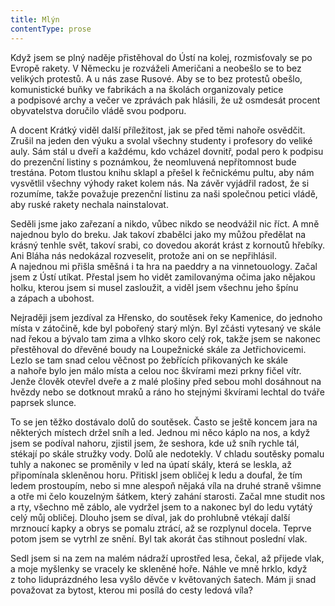 ```yaml
---
title: Mlýn
contentType: prose
---
```


Když jsem se plný naděje přistěhoval do Ústí na kolej, rozmisťovaly se po Evropě rakety. V Německu je rozváželi Američani a neobešlo se to bez velikých protestů. A u nás zase Rusové. Aby se to bez protestů obešlo, komunistické buňky ve fabrikách a na školách organizovaly petice a podpisové archy a večer ve zprávách pak hlásili, že už osmdesát procent obyvatelstva doručilo vládě svou podporu.

A docent Krátký viděl další příležitost, jak se před těmi nahoře osvědčit. Zrušil na jeden den výuku a svolal všechny studenty i profesory do veliké auly. Sám stál u dveří a každému, kdo vcházel dovnitř, podal pero k podpisu do prezenční listiny s poznámkou, že neomluvená nepřítomnost bude trestána. Potom tlustou knihu sklapl a přešel k řečnickému pultu, aby nám vysvětlil všechny výhody raket kolem nás. Na závěr vyjádřil radost, že si rozumíme, takže považuje prezenční listinu za naši společnou petici vládě, aby ruské rakety nechala nainstalovat.

Seděli jsme jako zařezaní a nikdo, vůbec nikdo se neodvážil nic říct. A mně najednou bylo do breku. Jak takoví zbabělci jako my můžou předělat na krásný tenhle svět, takoví srabi, co dovedou akorát krást z kornoutů hřebíky. Ani Bláha nás nedokázal rozveselit, protože ani on se nepřihlásil. A najednou mi přišla směšná i ta hra na paeddry a na vinnetouology. Začal jsem z Ústí utíkat. Přestal jsem ho vidět zamilovanýma očima jako nějakou holku, kterou jsem si musel zasloužit, a viděl jsem všechnu jeho špínu a zápach a ubohost.

Nejraději jsem jezdíval za Hřensko, do soutěsek řeky Kamenice, do jednoho místa v zátočině, kde byl pobořený starý mlýn. Byl zčásti vytesaný ve skále nad řekou a bývalo tam zima a vlhko skoro celý rok, takže jsem se nakonec přestěhoval do dřevěné boudy na Loupežnické skále za Jetřichovicemi. Lezlo se tam snad celou věčnost po žebřících přikovaných ke skále a nahoře bylo jen málo místa a celou noc škvírami mezi prkny fičel vítr. Jenže člověk otevřel dveře a z malé plošiny před sebou mohl dosáhnout na hvězdy nebo se dotknout mraků a ráno ho stejnými škvírami lechtal do tváře paprsek slunce.

To se jen těžko dostávalo dolů do soutěsek. Často se ještě koncem jara na některých místech držel sníh a led. Jednou mi něco káplo na nos, a když jsem se podíval nahoru, zjistil jsem, že seshora, kde už sníh rychle tál, stékají po skále stružky vody. Dolů ale nedotekly. V chladu soutěsky pomalu tuhly a nakonec se proměnily v led na úpatí skály, která se leskla, až připomínala skleněnou horu. Přitiskl jsem obličej k ledu a doufal, že tím ledem prostoupím, nebo si mne alespoň nějaká víla na druhé straně všimne a otře mi čelo kouzelným šátkem, který zahání starosti. Začal mne studit nos a rty, všechno mě záblo, ale vydržel jsem to a nakonec byl do ledu vytátý celý můj obličej. Dlouho jsem se díval, jak do prohlubně vtékají další mrznoucí kapky a obrys se pomalu ztrácí, až se rozplynul docela. Teprve potom jsem se vytrhl ze snění. Byl tak akorát čas stihnout poslední vlak.

Sedl jsem si na zem na malém nádraží uprostřed lesa, čekal, až přijede vlak, a moje myšlenky se vracely ke skleněné hoře. Náhle ve mně hrklo, když z toho liduprázdného lesa vyšlo děvče v květovaných šatech. Mám ji snad považovat za bytost, kterou mi posílá do cesty ledová víla?
